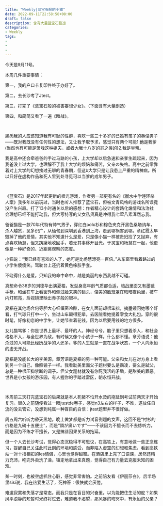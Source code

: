 ```yaml
---
title: "Weekly|蓝宝石般的小猫"
date: 2022-09-11T22:58:58+08:00
draft: false
description: 含有大量蓝宝石剧透
categories: 
- Weekly
tags:
-
-
-
---
```






今天是9月11号。

本周几件重要事情：

第一，我的户口卡复印件终于办好了。

第二，去长沙考了Jtest。

第三，打完了《蓝宝石般的被害妄想少女》。（下面含有大量剧透）

第四，和简简又看了一遍《暗战》。

&nbsp;

熟悉我的人应该知道我有可耻的性癖，喜欢一些三十多岁的已婚有孩子的英俊男子——既对我既没有任何性的想法，又让我予取予求，感觉只有两个可能1.他是我爹(当然也有可能是萧峰这种姐夫，或者大我十八岁的哥之类的)2.我是皇帝。

我是高中还会牵爸爸的手过马路的小孩，上大学却以后急速和亲爹生疏起来，因为我爸没上过大学，也理解不了我上大学的烦恼和痛苦，父亲の失格。高中之前常靠着对上大学的幻想挨过无聊的青春期，但这b大学只是让我患上严重的精神病，所以只好在虚构作品和死人里到处寻觅可以当爹的成年男子。

&nbsp;

《蓝宝石》是2017年起更新的橙光游戏，作者另一部更有名的《衡水中学连环杀人案》我多年以前玩过，当时也听人推荐了蓝宝石，但被文青风格的游戏名所误竟没产生兴趣。打了13小时通关以后的感想：作者精心设计的套路化煽情和法治社会理想已经不能打动我，但大写特写的父女私货真是冲得我七荤八素浑然忘我。

爸爸猫是一款70年代特有帅气男子，穿红白polo衫和棕色夹克开黑色桑塔纳车，杀人越货，见多识广，从缅甸到深圳到香港到上海，走到哪祸害到哪。章红霞太早毁掉了他的爱情，其实他不知道什么是爱，只是像小猫一样被贵妇捡了又抛弃，有点喜欢杨慧，但又踌躇地收回手，若无其事移开目光。于灵宝和杨慧在一起，他更像是一种好奇的、近距离观察的态度。

小猫说：“我已经有喜欢的人了，她可是比杨慧漂亮一百倍。”从车窗里看着路过的小学生傻傻笑。驾驶台上还扔着黄色橡胶手套。

不晓得什么是爱，只知我的命中命中，越是美丽的东西我越不可碰。

真想命令38岁的刘德华出演夏梧，发型身高年龄气质都合适，暗战里面又有墨镜手枪，和坐在车上看窗外和侧过脸来笑的镜头，俊美的脸笼罩在晦暗夜色里，被车内灯照亮，后视镜里映出赤子般的眼神。

夏梧在其他场合何等胆大心细缜密冷酷，在女儿面前却很笨拙，摘墨镜问她哪个好看，打气球只打中一个，坐过山车颠得犯晕，去医院看她提着零食大礼包。穿的很时髦，好像初恋的中学生。让她节省着花钱，因为以后要用钱的地方很多。

女儿猫骂爹：你是世界上最坏、最坏的人。神经兮兮，脑子里只想着杀人，和社会格格不入，与全世界为敌，有时候又像个小孩子一样，什么都不懂。章芳语说：他杀过的人可能比经历战争的人还多。爹的人生就是一直在战争状态，一个人向永恒的虚无开战。

夏梧是没能长大的李美源，章芳语是夏梧的另一种可能。父亲和女儿在对方身上看到另一个自己，像照镜子一样。我看耽美里面父子题材要么是霸凌，要么是弑父，总是一种很压抑禁断的调子。但父女题材就没有你死我活的矛盾，是甜美的罪恶。世界是小女孩的游乐园，有人握你的手踏过雷区，朝永恒开战。

&nbsp;

本周前三天打完蓝宝石的后果就是本人死猪不怕开水烫的拖延到考试前两天才开始复习。很久之前随便看过一眼jtestde卷子，感觉n3左右的样子，不难，遂放任自流的没去管它，没想到纯属一种盲目的自信：jtest题型并不很好做。

周五周六听听力昏天黑地，晚上做梦都是听力试音例题的女声，这回不是“衬衫的价格是九磅十五便士”，而是“頭が痛いです”——不该因为不擅长而不去练听力，而是因为不练才不擅长，又是搞错因果关系的拖延。

但一个人去长沙考试，觉得心态沉稳得不可思议，在高铁上，有意地做一些正念练习，提醒自己关注此时此刻的环境和感受，而非陷入虚空的幻想和焦虑，看到高铁站一对十指相扣的les情侣，心里也觉得甜蜜。在酒店里上完了口语课，居然还精力充沛，吃完外卖洗了澡，镇定地拿出来真题，觉得自己有力量去克服未知的困难。

某一时刻，也被空虚抓住心脏，感觉非常害怕。之前陪友看《伊丽莎白》，后半场里sisi说，我在热爱生活了，死神答：很快就会厌倦。

难道寂寞和失落才是常态，而我只是在盲目的兴奋里，以为能把住生活的舵？如果风平浪静的短暂时光终将过去，难道我不渴望，那风暴的晦冥中，有永恒的父亲？























